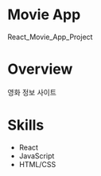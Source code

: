 # Movie App 
React_Movie_App_Project

# Overview
영화 정보 사이트 

# Skills
* React
* JavaScript
* HTML/CSS
